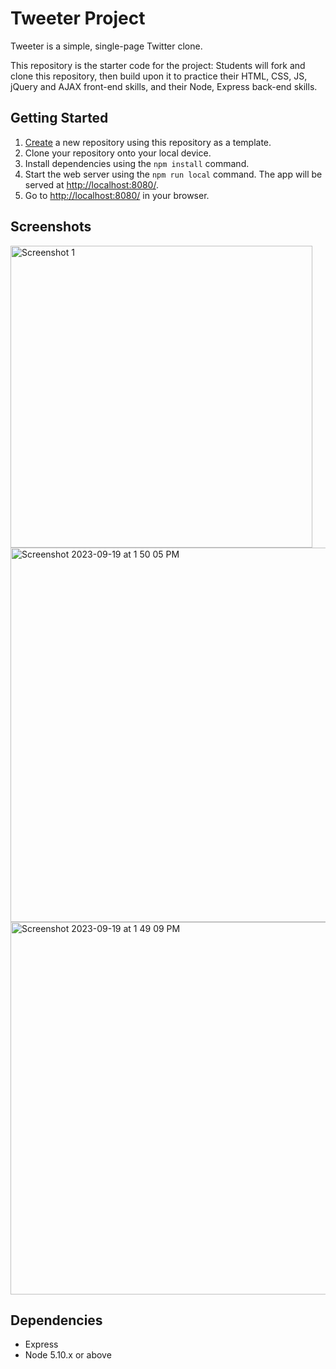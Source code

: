 # Tweeter Project

Tweeter is a simple, single-page Twitter clone.

This repository is the starter code for the project: Students will fork and clone this repository, then build upon it to practice their HTML, CSS, JS, jQuery and AJAX front-end skills, and their Node, Express back-end skills.

## Getting Started

1. [Create](https://docs.github.com/en/repositories/creating-and-managing-repositories/creating-a-repository-from-a-template) a new repository using this repository as a template.
2. Clone your repository onto your local device.
3. Install dependencies using the `npm install` command.
3. Start the web server using the `npm run local` command. The app will be served at <http://localhost:8080/>.
4. Go to <http://localhost:8080/> in your browser.

## Screenshots

<img width="483" alt="Screenshot 1" src="https://github.com/lma2023/tweeter/assets/132856322/112ed1bb-5af2-412d-ba2e-3f682bd88478">


<img width="599" alt="Screenshot 2023-09-19 at 1 50 05 PM" src="https://github.com/lma2023/tweeter/assets/132856322/cd8dec3c-a2b2-45d9-8304-432913536ec2">


<img width="596" alt="Screenshot 2023-09-19 at 1 49 09 PM" src="https://github.com/lma2023/tweeter/assets/132856322/b3ac16a1-a7a4-4aee-b1cc-d947cf5f330f">


## Dependencies

- Express
- Node 5.10.x or above
